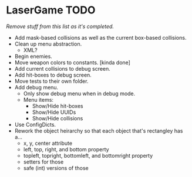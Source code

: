 # LaserGame TODO

*Remove stuff from this list as it's completed.*

- Add mask-based collisions as well as the current box-based collisions.
- Clean up menu abstraction.
  - XML?
- Begin enemies.
- Move weapon colors to constants. [kinda done]
- Add current collisions to debug screen.
- Add hit-boxes to debug screen.
- Move tests to their own folder.
- Add debug menu.
  - Only show debug menu when in debug mode.
  - Menu items:
    - Show/Hide hit-boxes
    - Show/Hide UUIDs
    - Show/Hide collisions
- Use ConfigDicts.
- Rework the object heirarchy so that each object that's rectangley has a...
  - x, y, center attribute
  - left, top, right, and bottom property
  - topleft, topright, bottomleft, and bottomright property
  - setters for those
  - safe (int) versions of those